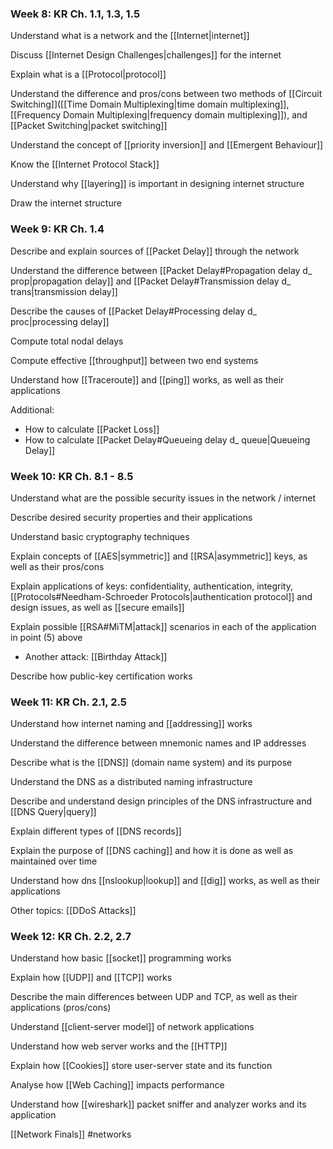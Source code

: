 ### Week 8: KR Ch. 1.1, 1.3, 1.5

Understand what is a network and the [[Internet|internet]]

Discuss [[Internet Design Challenges|challenges]] for the internet

Explain what is a [[Protocol|protocol]]

Understand the difference and pros/cons between two methods of [[Circuit Switching]]([[Time Domain Multiplexing|time domain multiplexing]], [[Frequency Domain Multiplexing|frequency domain multiplexing]]), and [[Packet Switching|packet switching]]

Understand the concept of [[priority inversion]] and [[Emergent Behaviour]]

Know the [[Internet Protocol Stack]]

Understand why [[layering]] is important in designing internet structure

Draw the internet structure

### Week 9: KR Ch. 1.4

Describe and explain sources of [[Packet Delay]] through the network

Understand the difference between [[Packet Delay#Propagation delay d_ prop|propagation delay]] and [[Packet Delay#Transmission delay d_ trans|transmission delay]]

Describe the causes of [[Packet Delay#Processing delay d_ proc|processing delay]]

Compute total nodal delays

Compute effective [[throughput]] between two end systems 

Understand how [[Traceroute]] and [[ping]] works, as well as their applications

Additional:
- How to calculate [[Packet Loss]]
- How to calculate [[Packet Delay#Queueing delay d_ queue|Queueing Delay]]


### Week 10: KR Ch. 8.1 - 8.5

Understand what are the possible security issues in the network / internet

Describe desired security properties and their applications

Understand basic cryptography techniques

Explain concepts of [[AES|symmetric]] and [[RSA|asymmetric]] keys, as well as their pros/cons

Explain applications of keys: confidentiality, authentication, integrity, [[Protocols#Needham-Schroeder Protocols|authentication protocol]] and design issues, as well as [[secure emails]]

Explain possible [[RSA#MiTM|attack]] scenarios in each of the application in point (5) above
- Another attack: [[Birthday Attack]]

Describe how public-key certification works

### Week 11: KR Ch. 2.1, 2.5

Understand how internet naming and [[addressing]] works

Understand the difference between mnemonic names and IP addresses

Describe what is the [[DNS]] (domain name system) and its purpose

Understand the DNS as a distributed naming infrastructure

Describe and understand design principles of the DNS infrastructure and [[DNS Query|query]]

Explain different types of [[DNS records]]

Explain the purpose of [[DNS caching]] and how it is done as well as maintained over time

Understand how dns [[nslookup|lookup]] and [[dig]] works, as well as their applications

Other topics:
[[DDoS Attacks]]

### Week 12: KR Ch. 2.2, 2.7

Understand how basic [[socket]] programming works

Explain how [[UDP]] and [[TCP]] works

Describe the main differences between UDP and TCP, as well as their applications (pros/cons)

Understand [[client-server model]] of network applications

Understand how web server works and the [[HTTP]]

Explain how [[Cookies]] store user-server state and its function

Analyse how [[Web Caching]] impacts performance

Understand how [[wireshark]] packet sniffer and analyzer works and its application


[[Network Finals]]
#networks 